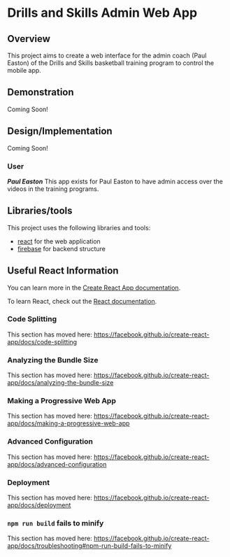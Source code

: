 # Drills and Skills Admin Web App

## Overview

This project aims to create a web interface for the admin coach (Paul Easton) of the Drills and Skills basketball training program to control the mobile app.

## Demonstration

Coming Soon!

## Design/Implementation

Coming Soon!

### User

**_Paul Easton_**
This app exists for Paul Easton to have admin access over the videos in the training programs.

## Libraries/tools

This project uses the following libraries and tools:

-   [react](https://reactjs.org/) for the web application
-   [firebase](https://firebase.google.com/docs) for backend structure

## Useful React Information

You can learn more in the [Create React App documentation](https://facebook.github.io/create-react-app/docs/getting-started).

To learn React, check out the [React documentation](https://reactjs.org/).

### Code Splitting

This section has moved here: https://facebook.github.io/create-react-app/docs/code-splitting

### Analyzing the Bundle Size

This section has moved here: https://facebook.github.io/create-react-app/docs/analyzing-the-bundle-size

### Making a Progressive Web App

This section has moved here: https://facebook.github.io/create-react-app/docs/making-a-progressive-web-app

### Advanced Configuration

This section has moved here: https://facebook.github.io/create-react-app/docs/advanced-configuration

### Deployment

This section has moved here: https://facebook.github.io/create-react-app/docs/deployment

### `npm run build` fails to minify

This section has moved here: https://facebook.github.io/create-react-app/docs/troubleshooting#npm-run-build-fails-to-minify
